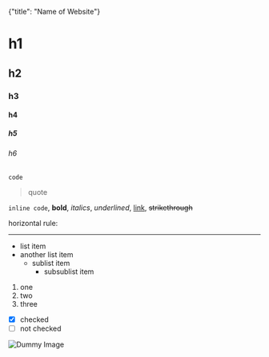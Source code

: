 {"title": "Name of Website"}
# h1
## h2
### h3
#### h4
##### h5
###### h6

```
code
```

> quote

`inline code`, **bold**, *italics*, _underlined_, [link](https://example.com/), ~~strikethrough~~

horizontal rule:

---

- list item
- another list item
  - sublist item
    - subsublist item
1. one
2. two
3. three
- [x] checked
- [ ] not checked

![Dummy Image](https://dummyimage.com/600x400/000/fff.png)
